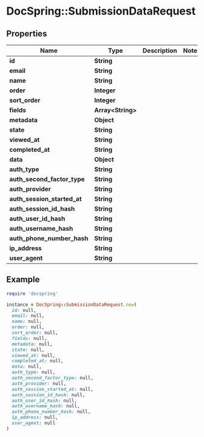 # DocSpring::SubmissionDataRequest

## Properties

| Name | Type | Description | Notes |
| ---- | ---- | ----------- | ----- |
| **id** | **String** |  |  |
| **email** | **String** |  |  |
| **name** | **String** |  |  |
| **order** | **Integer** |  |  |
| **sort_order** | **Integer** |  |  |
| **fields** | **Array&lt;String&gt;** |  |  |
| **metadata** | **Object** |  |  |
| **state** | **String** |  |  |
| **viewed_at** | **String** |  |  |
| **completed_at** | **String** |  |  |
| **data** | **Object** |  |  |
| **auth_type** | **String** |  |  |
| **auth_second_factor_type** | **String** |  |  |
| **auth_provider** | **String** |  |  |
| **auth_session_started_at** | **String** |  |  |
| **auth_session_id_hash** | **String** |  |  |
| **auth_user_id_hash** | **String** |  |  |
| **auth_username_hash** | **String** |  |  |
| **auth_phone_number_hash** | **String** |  |  |
| **ip_address** | **String** |  |  |
| **user_agent** | **String** |  |  |

## Example

```ruby
require 'docspring'

instance = DocSpring::SubmissionDataRequest.new(
  id: null,
  email: null,
  name: null,
  order: null,
  sort_order: null,
  fields: null,
  metadata: null,
  state: null,
  viewed_at: null,
  completed_at: null,
  data: null,
  auth_type: null,
  auth_second_factor_type: null,
  auth_provider: null,
  auth_session_started_at: null,
  auth_session_id_hash: null,
  auth_user_id_hash: null,
  auth_username_hash: null,
  auth_phone_number_hash: null,
  ip_address: null,
  user_agent: null
)
```

